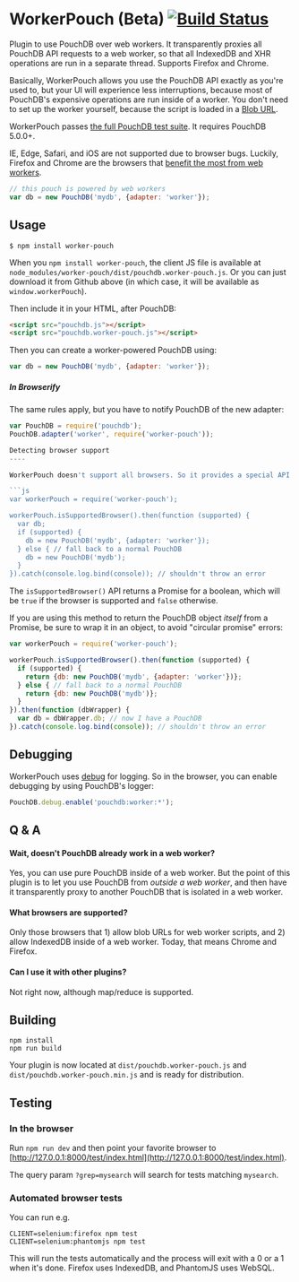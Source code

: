 WorkerPouch (Beta) [![Build Status](https://travis-ci.org/nolanlawson/worker-pouch.svg)](https://travis-ci.org/nolanlawson/worker-pouch)
=====

Plugin to use PouchDB over web workers. It transparently proxies all PouchDB API requests to a web worker, so that all IndexedDB and XHR operations are run in a separate thread. Supports Firefox and Chrome.

Basically, WorkerPouch allows you use the PouchDB API exactly as you're used to, but your UI will experience less interruptions, because most of PouchDB's expensive operations are run inside of a worker. You don't need to set up the worker yourself, because the script is loaded in a [Blob URL](https://developer.mozilla.org/en-US/docs/Web/API/Blob).

WorkerPouch passes [the full PouchDB test suite](https://travis-ci.org/nolanlawson/socket-pouch). It requires PouchDB 5.0.0+.

IE, Edge, Safari, and iOS are not supported due to browser bugs. Luckily, Firefox and Chrome are the browsers that [benefit the most from web workers](http://nolanlawson.com/2015/09/29/indexeddb-websql-localstorage-what-blocks-the-dom/).

```js
// this pouch is powered by web workers
var db = new PouchDB('mydb', {adapter: 'worker'});
```

Usage
---

    $ npm install worker-pouch
    
When you `npm install worker-pouch`, the client JS file is available at `node_modules/worker-pouch/dist/pouchdb.worker-pouch.js`. Or you can just download it from Github above (in which case, it will be available as `window.workerPouch`).

Then include it in your HTML, after PouchDB:

```html
<script src="pouchdb.js"></script>
<script src="pouchdb.worker-pouch.js"></script>
```

Then you can create a worker-powered PouchDB using:

```js
var db = new PouchDB('mydb', {adapter: 'worker'});
```

##### In Browserify

The same rules apply, but you have to notify PouchDB of the new adapter:

```js
var PouchDB = require('pouchdb');
PouchDB.adapter('worker', require('worker-pouch'));

Detecting browser support
----

WorkerPouch doesn't support all browsers. So it provides a special API to dianogose whether or not the current browser supports WorkerPouch. Here's how you can use it:

```js
var workerPouch = require('worker-pouch');

workerPouch.isSupportedBrowser().then(function (supported) {
  var db;
  if (supported) {
    db = new PouchDB('mydb', {adapter: 'worker'});
  } else { // fall back to a normal PouchDB
	db = new PouchDB('mydb');
  }  
}).catch(console.log.bind(console)); // shouldn't throw an error
```

The `isSupportedBrowser()` API returns a Promise for a boolean, which will be `true` if the browser is supported and `false` otherwise.

If you are using this method to return the PouchDB object *itself* from a Promise, be sure to wrap it in an object, to avoid "circular promise" errors:

```js
var workerPouch = require('worker-pouch');

workerPouch.isSupportedBrowser().then(function (supported) {
  if (supported) {
    return {db: new PouchDB('mydb', {adapter: 'worker'})};
  } else { // fall back to a normal PouchDB
	return {db: new PouchDB('mydb')};
  }
}).then(function (dbWrapper) {
  var db = dbWrapper.db; // now I have a PouchDB
}).catch(console.log.bind(console)); // shouldn't throw an error
```

Debugging
-----

WorkerPouch uses [debug](https://github.com/visionmedia/debug) for logging. So in the browser, you can enable debugging by using PouchDB's logger:

```js
PouchDB.debug.enable('pouchdb:worker:*');
```

Q & A
---

#### Wait, doesn't PouchDB already work in a web worker?

Yes, you can use pure PouchDB inside of a web worker. But the point of this plugin is to let you use PouchDB from *outside a web worker*, and then have it transparently proxy to another PouchDB that is isolated in a web worker.

#### What browsers are supported?

Only those browsers that 1) allow blob URLs for web worker scripts, and 2) allow IndexedDB inside of a web worker. Today, that means Chrome and Firefox.

#### Can I use it with other plugins?

Not right now, although map/reduce is supported.

Building
----

    npm install
    npm run build

Your plugin is now located at `dist/pouchdb.worker-pouch.js` and `dist/pouchdb.worker-pouch.min.js` and is ready for distribution.

Testing
----

### In the browser

Run `npm run dev` and then point your favorite browser to [http://127.0.0.1:8000/test/index.html](http://127.0.0.1:8000/test/index.html).

The query param `?grep=mysearch` will search for tests matching `mysearch`.

### Automated browser tests

You can run e.g.

    CLIENT=selenium:firefox npm test
    CLIENT=selenium:phantomjs npm test

This will run the tests automatically and the process will exit with a 0 or a 1 when it's done. Firefox uses IndexedDB, and PhantomJS uses WebSQL.